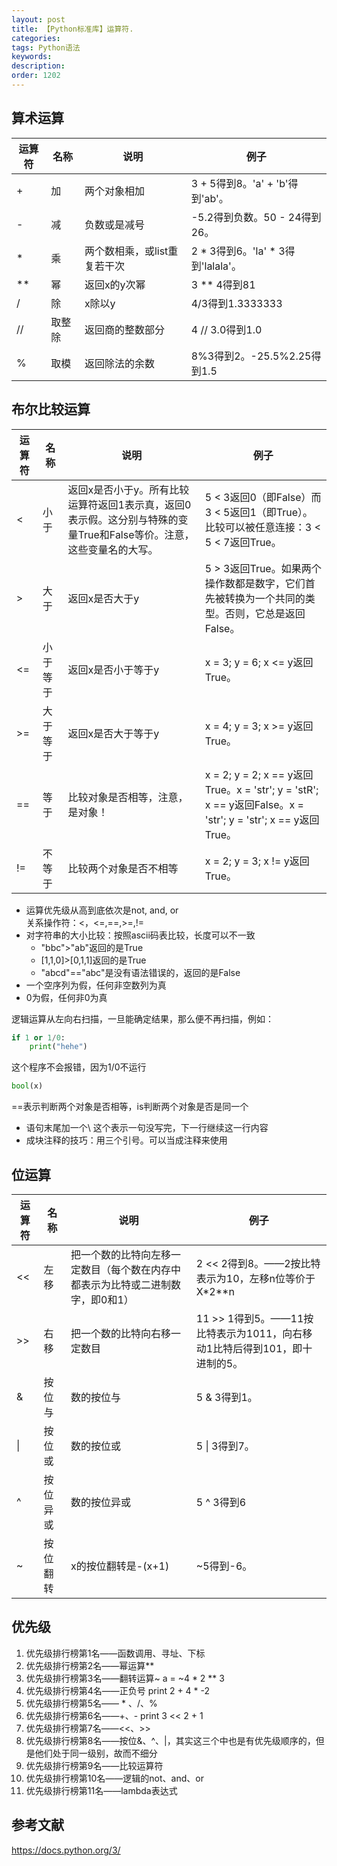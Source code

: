 ```yaml
---
layout: post
title: 【Python标准库】运算符.
categories:
tags: Python语法
keywords:
description:
order: 1202
---
```



## 算术运算
<table class="tableizer-table">
<thead><tr class="tableizer-firstrow"><th>运算符</th><th>名称</th><th>说明</th><th>例子</th></tr></thead><tbody>
 <tr><td>+</td><td>加</td><td>两个对象相加</td><td>3 + 5得到8。'a' + 'b'得到'ab'。</td></tr>
 <tr><td>-</td><td>减</td><td>负数或是减号</td><td>-5.2得到负数。50 - 24得到26。</td></tr>
 <tr><td>*</td><td>乘</td><td>两个数相乘，或list重复若干次</td><td>2 * 3得到6。'la' * 3得到'lalala'。</td></tr>
 <tr><td>**</td><td>幂</td><td>返回x的y次幂</td><td>3 ** 4得到81</td></tr>
 <tr><td>/</td><td>除</td><td>x除以y</td><td>4/3得到1.3333333</td></tr>
 <tr><td>//</td><td>取整除</td><td>返回商的整数部分</td><td>4 // 3.0得到1.0</td></tr>
 <tr><td>%</td><td>取模</td><td>返回除法的余数</td><td>8%3得到2。-25.5%2.25得到1.5</td></tr>
</tbody></table>

## 布尔比较运算
<table class="tableizer-table">
<thead><tr class="tableizer-firstrow"><th>运算符</th><th>名称</th><th>说明</th><th>例子</th></tr></thead><tbody>
 <tr><td><</td><td>小于</td><td>返回x是否小于y。所有比较运算符返回1表示真，返回0表示假。这分别与特殊的变量True和False等价。注意，这些变量名的大写。</td><td>5 < 3返回0（即False）而3 < 5返回1（即True）。比较可以被任意连接：3 < 5 < 7返回True。</td></tr>
 <tr><td>></td><td>大于</td><td>返回x是否大于y</td><td>5 > 3返回True。如果两个操作数都是数字，它们首先被转换为一个共同的类型。否则，它总是返回False。</td></tr>
 <tr><td> &lt;= </td><td>小于等于</td><td>返回x是否小于等于y</td><td>x = 3; y = 6; x <= y返回True。</td></tr>
 <tr><td>>=</td><td>大于等于</td><td>返回x是否大于等于y</td><td>x = 4; y = 3; x >= y返回True。</td></tr>
 <tr><td>==</td><td>等于</td><td>比较对象是否相等，注意，是对象！</td><td>x = 2; y = 2; x == y返回True。x = 'str'; y = 'stR'; x == y返回False。x = 'str'; y = 'str'; x == y返回True。</td></tr>
 <tr><td>!=</td><td>不等于</td><td>比较两个对象是否不相等</td><td>x = 2; y = 3; x != y返回True。</td></tr>
</tbody></table>


- 运算优先级从高到底依次是not, and, or  
关系操作符：<，<=,==,>=,!=  
- 对字符串的大小比较：按照ascii码表比较，长度可以不一致  
    - "bbc">"ab"返回的是True
    - [1,1,0]>[0,1,1]返回的是True
    - "abcd"=="abc"是没有语法错误的，返回的是False
- 一个空序列为假，任何非空数列为真  
- 0为假，任何非0为真  


逻辑运算从左向右扫描，一旦能确定结果，那么便不再扫描，例如：
```python
if 1 or 1/0:
    print("hehe")
```
这个程序不会报错，因为1/0不运行

```python
bool(x)
```
==表示判断两个对象是否相等，is判断两个对象是否是同一个

- 语句末尾加一个\ 这个表示一句没写完，下一行继续这一行内容
- 成块注释的技巧：用三个引号。可以当成注释来使用


## 位运算
<table class="tableizer-table">
<thead><tr class="tableizer-firstrow"><th>运算符</th><th>名称</th><th>说明</th><th>例子</th></tr></thead><tbody>
 <tr><td><<</td><td>左移</td><td>把一个数的比特向左移一定数目（每个数在内存中都表示为比特或二进制数字，即0和1）</td><td>2 << 2得到8。——2按比特表示为10，左移n位等价于X*2**n</td></tr>
 <tr><td>>></td><td>右移</td><td>把一个数的比特向右移一定数目</td><td>11 >> 1得到5。——11按比特表示为1011，向右移动1比特后得到101，即十进制的5。</td></tr>
 <tr><td>&</td><td>按位与</td><td>数的按位与</td><td>5 & 3得到1。</td></tr>
 <tr><td>|</td><td>按位或</td><td>数的按位或</td><td>5 | 3得到7。</td></tr>
 <tr><td>^</td><td>按位异或</td><td>数的按位异或</td><td>5 ^ 3得到6</td></tr>
 <tr><td>~</td><td>按位翻转</td><td>x的按位翻转是-(x+1)</td><td>~5得到-6。</td></tr>
</tbody></table>


## 优先级
1. 优先级排行榜第1名——函数调用、寻址、下标
2. 优先级排行榜第2名——幂运算**
3. 优先级排行榜第3名——翻转运算~
a = ~4 * 2 ** 3
4. 优先级排行榜第4名——正负号
print 2 + 4 * -2
5. 优先级排行榜第5名—— * 、/、%
6. 优先级排行榜第6名——+、-
print 3 << 2 + 1
7. 优先级排行榜第7名——<<、>>
8. 优先级排行榜第8名——按位&、^、|，其实这三个中也是有优先级顺序的，但是他们处于同一级别，故而不细分
9. 优先级排行榜第9名——比较运算符
10. 优先级排行榜第10名——逻辑的not、and、or
11. 优先级排行榜第11名——lambda表达式



## 参考文献
https://docs.python.org/3/
